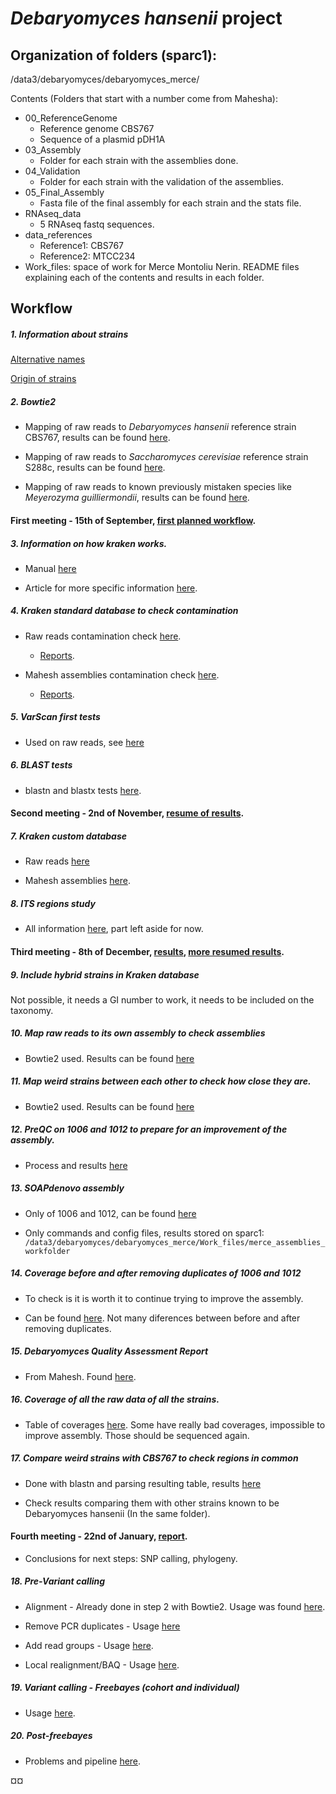 # *Debaryomyces hansenii* project
## Organization of folders (sparc1):
/data3/debaryomyces/debaryomyces_merce/

Contents (Folders that start with a number come from Mahesha):
- 00_ReferenceGenome
	- Reference genome CBS767
	- Sequence of a plasmid pDH1A
- 03_Assembly
	- Folder for each strain with the assemblies done.
- 04_Validation
	- Folder for each strain with the validation of the assemblies.
- 05_Final_Assembly
	- Fasta file of the final assembly for each strain and the stats file.
- RNAseq_data
	- 5 RNAseq fastq sequences.
- data_references
	- Reference1: CBS767
	- Reference2: MTCC234
- Work_files: space of work for Merce Montoliu Nerin.
	README files explaining each of the contents and results in each folder.  

## Workflow

##### 1. Information about strains

[Alternative names](https://github.com/The-Bioinformatics-Group/Debaryomyces_hansenii/blob/master/Work_files/Strains.md)

[Origin of strains](https://github.com/The-Bioinformatics-Group/Debaryomyces_hansenii/blob/master/Work_files/Strains_origin.md)

##### 2. Bowtie2 

- Mapping of raw reads to *Debaryomyces hansenii* reference strain CBS767, results can be found [here](https://github.com/The-Bioinformatics-Group/Debaryomyces_hansenii/tree/master/Work_files/rawdata_workfolder/Bowtie2mapping_CBS767reference).

- Mapping of raw reads to *Saccharomyces cerevisiae* reference strain S288c, results can be found [here](https://github.com/The-Bioinformatics-Group/Debaryomyces_hansenii/tree/master/Work_files/rawdata_workfolder/Bowtie2mapping_S288c).

- Mapping of raw reads to known previously mistaken species like *Meyerozyma guilliermondii*, results can be found [here](https://github.com/The-Bioinformatics-Group/Debaryomyces_hansenii/tree/master/Work_files/rawdata_workfolder/Bowtie2mapping_ATCC6260). 

#### First meeting - 15th of September, [first planned workflow](https://github.com/The-Bioinformatics-Group/Debaryomyces_hansenii/blob/master/Work_files/PDFs_and_other_additional_information/Workflow.pdf). 

##### 3. Information on how kraken works.

- Manual [here](http://ccb.jhu.edu/software/kraken/MANUAL.html)

- Article for more specific information [here](https://github.com/The-Bioinformatics-Group/Debaryomyces_hansenii/blob/master/Work_files/PDFs_and_other_additional_information/kraken_article.pdf).

##### 4. Kraken standard database to check contamination

- Raw reads contamination check [here](https://github.com/The-Bioinformatics-Group/Debaryomyces_hansenii/blob/master/Work_files/rawdata_workfolder/contamination_check/StandardDB_kraken.md).

	- [Reports](https://github.com/The-Bioinformatics-Group/Debaryomyces_hansenii/tree/master/Work_files/rawdata_workfolder/contamination_check/kraken_results).

- Mahesh assemblies contamination check [here](https://github.com/The-Bioinformatics-Group/Debaryomyces_hansenii/blob/master/Work_files/mahesha_assemblies_workfolder/contamination_check/StandardDB_kraken.md).

	- [Reports](https://github.com/The-Bioinformatics-Group/Debaryomyces_hansenii/tree/master/Work_files/mahesha_assemblies_workfolder/contamination_check/kraken_stddb).

##### 5. VarScan first tests

- Used on raw reads, see [here](https://github.com/The-Bioinformatics-Group/Debaryomyces_hansenii/tree/master/Work_files/rawdata_workfolder/VarScan)

##### 6. BLAST tests

- blastn and blastx tests [here](https://github.com/The-Bioinformatics-Group/Debaryomyces_hansenii/tree/master/Work_files/mahesha_assemblies_workfolder/BLAST).

#### Second meeting - 2nd of November, [resume of results](https://github.com/The-Bioinformatics-Group/Debaryomyces_hansenii/blob/master/Work_files/PDFs_and_other_additional_information/meeting2ndNov_Dhansenii.pdf).

##### 7. Kraken custom database

- Raw reads [here](https://github.com/The-Bioinformatics-Group/Debaryomyces_hansenii/blob/master/Work_files/rawdata_workfolder/contamination_check/CustomDB_kraken.md)

- Mahesh assemblies [here](https://github.com/The-Bioinformatics-Group/Debaryomyces_hansenii/blob/master/Work_files/mahesha_assemblies_workfolder/contamination_check/CustomDB_kraken.md).

##### 8. ITS regions study

- All information [here](https://github.com/The-Bioinformatics-Group/Debaryomyces_hansenii/tree/master/Work_files/ITS), part left aside for now.

#### Third meeting - 8th of December, [results](https://github.com/The-Bioinformatics-Group/Debaryomyces_hansenii/blob/master/Work_files/PDFs_and_other_additional_information/Meeting_Deha_8th%20of%20December.pdf), [more resumed results](https://github.com/The-Bioinformatics-Group/Debaryomyces_hansenii/blob/master/Work_files/PDFs_and_other_additional_information/8thdecember2.pdf).

##### 9. Include hybrid strains in Kraken database

Not possible, it needs a GI number to work, it needs to be included on the taxonomy.

##### 10. Map raw reads to its own assembly to check assemblies

- Bowtie2 used. Results can be found [here](https://github.com/The-Bioinformatics-Group/Debaryomyces_hansenii/tree/master/Work_files/mahesh_assemblies_workfolder/Check_assemblies_map_reads)

##### 11. Map weird strains between each other to check how close they are.

- Bowtie2 used. Results can be found [here](https://github.com/The-Bioinformatics-Group/Debaryomyces_hansenii/tree/master/Work_files/mahesh_assemblies_workfolder/Check_weird_strains)

##### 12. PreQC on 1006 and 1012 to prepare for an improvement of the assembly.

- Process and results [here](https://github.com/The-Bioinformatics-Group/Debaryomyces_hansenii/tree/master/Work_files/rawdata_workfolder/PreQC)

##### 13. SOAPdenovo assembly

- Only of 1006 and 1012, can be found [here](https://github.com/The-Bioinformatics-Group/Debaryomyces_hansenii/tree/master/Work_files/merce_assemblies_workfolder)

- Only commands and config files, results stored on sparc1: `/data3/debaryomyces/debaryomyces_merce/Work_files/merce_assemblies_workfolder`

##### 14. Coverage before and after removing duplicates of 1006 and 1012

- To check is it is worth it to continue trying to improve the assembly. 

- Can be found [here](https://github.com/The-Bioinformatics-Group/Debaryomyces_hansenii/blob/master/Work_files/PDFs_and_other_additional_information/Coverage_only06and12.md). Not many diferences between before and after removing duplicates.

##### 15. Debaryomyces Quality Assessment Report

- From Mahesh. Found [here](https://github.com/The-Bioinformatics-Group/Debaryomyces_hansenii/blob/master/Work_files/mahesh_assemblies_workfolder/DebaryomycesQualityAssessmentReport.docx).

##### 16. Coverage of all the raw data of all the strains.

- Table of coverages [here](https://github.com/The-Bioinformatics-Group/Debaryomyces_hansenii/blob/master/Work_files/PDFs_and_other_additional_information/Coverage.md). Some have really bad coverages, impossible to improve assembly. Those should be sequenced again.

##### 17. Compare weird strains with CBS767 to check regions in common

- Done with blastn and parsing resulting table, results [here](https://github.com/The-Bioinformatics-Group/Debaryomyces_hansenii/tree/master/Work_files/mahesh_assemblies_workfolder/Compare_weirdstrains_vs_cbs767)

- Check results comparing them with other strains known to be Debaryomyces hansenii (In the same folder).

#### Fourth meeting - 22nd of January, [report](https://github.com/The-Bioinformatics-Group/Debaryomyces_hansenii/blob/master/Work_files/PDFs_and_other_additional_information/meeting22january.pdf).

- Conclusions for next steps: SNP calling, phylogeny.

##### 18. Pre-Variant calling

- Alignment - Already done in step 2 with Bowtie2. Usage was found [here](https://github.com/The-Bioinformatics-Group/Debaryomyces_hansenii/tree/master/Work_files/rawdata_workfolder/Bowtie2mapping_CBS767reference).

- Remove PCR duplicates - Usage [here](https://github.com/The-Bioinformatics-Group/Debaryomyces_hansenii/tree/master/Work_files/Only_Debaryomyceshansenii/Variant_calling/RemovePCRduplicates)

- Add read groups - Usage [here](https://github.com/The-Bioinformatics-Group/Debaryomyces_hansenii/tree/master/Work_files/Only_Debaryomyceshansenii/Variant_calling/AddOrReplaceReadGroups).

- Local realignment/BAQ - Usage [here](https://github.com/The-Bioinformatics-Group/Debaryomyces_hansenii/tree/master/Work_files/Only_Debaryomyceshansenii/Variant_calling/BAQ).

##### 19. Variant calling - Freebayes (cohort and individual)

- Usage [here](https://github.com/The-Bioinformatics-Group/Debaryomyces_hansenii/tree/master/Work_files/Only_Debaryomyceshansenii/Variant_calling/Freebayes).

##### 20. Post-freebayes

- Problems and pipeline [here](https://github.com/The-Bioinformatics-Group/Debaryomyces_hansenii/tree/master/Work_files/Only_Debaryomyceshansenii/Variant_calling/post_freebayes).

¤¤ 
